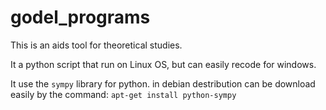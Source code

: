 # godel_programs

This is an aids tool for theoretical studies.

  It a python script that run on Linux OS, but can easily recode for windows.
  
  It use the `sympy` library for python.
     in debian destribution can be download easily by the command: `apt-get install python-sympy`
